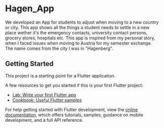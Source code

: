 # Hagen_App

We developed an App for students to adjust when moving to a new country or city. This app shows all the things a student needs to settle in a new place wether it's the emergency contacts, university contact persons, grocery stores, hospitals etc. This app is inspired from my personal story, when I faced issues when moving to Austria for my semester exchange. The name comes from the city I was in "Hagenberg".

## Getting Started

This project is a starting point for a Flutter application.

A few resources to get you started if this is your first Flutter project:

- [Lab: Write your first Flutter app](https://docs.flutter.dev/get-started/codelab)
- [Cookbook: Useful Flutter samples](https://docs.flutter.dev/cookbook)

For help getting started with Flutter development, view the
[online documentation](https://docs.flutter.dev/), which offers tutorials,
samples, guidance on mobile development, and a full API reference.
